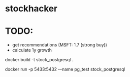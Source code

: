 # stockhacker

# TODO:

- get recommendations (MSFT: 1.7 (strong buy))
- calculate 1y growth

docker build -t stock_postgresql .

docker run -p 5433:5432 --name pg_test stock_postgresql
